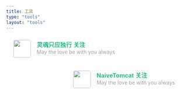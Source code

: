 ```yaml
---
title: 工具
type: "tools"
layout: "tools"
---
```


<style>
    #links{
       margin-top: 5rem;
    }

    .links-content{
        margin-top:1rem;
    }

    .link-navigation::after {
        content: " ";
        display: block;
        clear: both;
    }

    .card {
        width: 300px;
        font-size: 1rem;
        padding: 10px 20px;
        border-radius: 4px;
        transition-duration: 0.15s;
        margin-bottom: 1rem;
        display:flex;
    }
    .card:nth-child(odd) {
        float: left;
    }
    .card:nth-child(even) {
        float: right;
    }
    .card:hover {
        transform: scale(1.1);
        box-shadow: 0 2px 6px 0 rgba(0, 0, 0, 0.12), 0 0 6px 0 rgba(0, 0, 0, 0.04);
    }
    .card a {
        border:none;
    }
    .card .ava {
        width: 3rem!important;
        height: 3rem!important;
        margin:0!important;
        margin-right: 1em!important;
        border-radius:4px;

    }
    .card .card-header {
        font-style: italic;
        overflow: hidden;
        width: 236px;
    }
    .card .card-header a {
        font-style: normal;
        color: #2bbc8a;
        font-weight: bold;
        text-decoration: none;
    }
    .card .card-header a:hover {
        color: #d480aa;
        text-decoration: none;
    }
    .card .card-header .info {
        font-style:normal;
        color:#a3a3a3;
        font-size:14px;
        min-width: 0;
        text-overflow: ellipsis;
        overflow: hidden;
        white-space: nowrap;
    }
</style>

<div class="links-content">
<div class="link-navigation">
<div class="card">
    <img class="ava" src="https://puppetsheep.cn/images/icons/icon_192.png">
        <div class="card-header">
            <div>
                <a href="https://puppetsheep.cn/" target="_blank">灵魂只应独行</a>
                <a href="https://puppetsheep.cn/" target="_blank"><span class="focus-links">关注</span></a>
            </div>
        <div class="info">May the love be with you always</div>
        </div>
    </div>

<div class="card">
        <img class="ava" src="https://cdn.jsdelivr.net/gh/NaiveTomcat/blog/img/sidebar-avatar.jpg">
            <div class="card-header">
                <div>
                    <a href="https://www.tsinghuamakerxian.cn/" target="_blank">NaiveTomcat</a>
                    <a href="https://www.tsinghuamakerxian.cn/" target="_blank"><span class="focus-links">关注</span></a>
                </div>
            <div class="info">May the love be with you always</div>
            </div>
        </div>
</div>
</div>